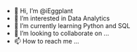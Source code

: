 - 👋 Hi, I’m @iEggplant
- 👀 I’m interested in Data Analytics
- 🌱 I’m currently learning Python and SQL
- 💞️ I’m looking to collaborate on ...
- 📫 How to reach me ...

<!---
iEggplant/iEggplant is a ✨ special ✨ repository because its `README.md` (this file) appears on your GitHub profile.
You can click the Preview link to take a look at your changes.
--->
